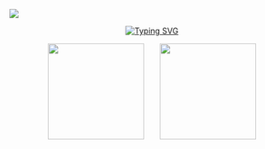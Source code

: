 ![](assets/Bottom_up.svg)

<p align="center">
    <a href="https://fjqz177.github.io"><img src="https://readme-typing-svg.herokuapp.com?font=Fira+Code&pause=1000&color=947DF7&width=435&lines=%E8%8A%9D%E5%85%B0%E7%94%9F%E4%BA%8E%E6%B7%B1%E8%B0%B7%EF%BC%8C%E4%B8%8D%E4%BB%A5%E6%97%A0%E4%BA%BA%E8%80%8C%E4%B8%8D%E8%8A%B3" alt="Typing SVG" /></a>
</p>

<div align="center">
<span>&emsp;&emsp;</span>
<img height="170px" src="https://github-readme-stats.vercel.app/api?username=XiaoYue076" /><span>&emsp;&emsp;</span><img height="170px" src="https://github-readme-stats.vercel.app/api/top-langs/?username=XiaoYue076&layout=compact&langs_count=8" />
<span>&emsp;&emsp;</span>
</div>

